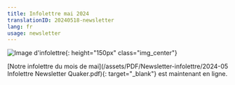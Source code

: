 ```yaml
---
title: Infolettre mai 2024
translationID: 20240518-newsletter
lang: fr
usage: newsletter
---
```

![Image d'infolettre](/assets/images/email-icon.avif){: height="150px" class="img_center"}

[Notre infolettre du mois de mai](/assets/PDF/Newsletter-infolettre/2024-05 Infolettre Newsletter Quaker.pdf){: target="_blank"} est maintenant en ligne.
